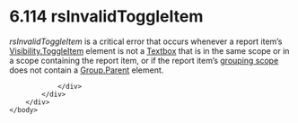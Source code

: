 <html dir="LTR" xmlns:mshelp="http://msdn.microsoft.com/mshelp" xmlns:ddue="http://ddue.schemas.microsoft.com/authoring/2003/5" xmlns:xlink="http://www.w3.org/1999/xlink" xmlns:tool="http://www.microsoft.com/tooltip">
    <head>
        <meta http-equiv="Content-Type" content="text/html; CHARSET=utf-8"></meta>
        <meta name="save" content="history"></meta>
        <title>6.114 rsInvalidToggleItem</title>
        <xml>
            <mshelp:toctitle title="6.114 rsInvalidToggleItem"></mshelp:toctitle>
            <mshelp:rltitle title="[MS-RDL]: rsInvalidToggleItem"></mshelp:rltitle>
            <mshelp:keyword index="A" term="2d1eb977-3165-47ae-a063-6a3249fd6475"></mshelp:keyword>
            <mshelp:attr name="DCSext.ContentType" value="open specification"></mshelp:attr>
            <mshelp:attr name="AssetID" value="2d1eb977-3165-47ae-a063-6a3249fd6475"></mshelp:attr>
            <mshelp:attr name="TopicType" value="kbRef"></mshelp:attr>
            <mshelp:attr name="DCSext.Title" value="[MS-RDL]: rsInvalidToggleItem" />
        </xml>
    </head>
    <body>
        <div id="header">
            <h1 class="heading">6.114 rsInvalidToggleItem</h1>
        </div>
        <div id="mainSection">
            <div id="mainBody">
                <div id="allHistory" class="saveHistory"></div>
                <div id="sectionSection0" class="section" name="collapseableSection">
                    

<p><i>rsInvalidToggleItem</i> is a critical error that occurs
whenever a report item’s <a href="c8d65dad-7679-4ef7-8d8c-dc7cffdfd32e.htm">Visibility.ToggleItem</a>
element is not a <a href="469d0032-b5ec-43d9-ab36-d3a88b9cc1f6.htm">Textbox</a>
that is in the same scope or in a scope containing the report item, or if the
report item’s <a href="b2482b3f-74ab-4ca8-a9e5-c07955011743.htm#gt_8f79cf8c-5f95-4ef4-9c1d-eeb887605a34">grouping scope</a>
does not contain a <a href="14426854-992a-4139-bf63-6664ddb17fc2.htm">Group.Parent</a>
element.</p>


                </div>
            </div>
        </div>
    </body>
</html>